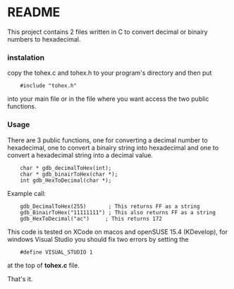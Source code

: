 # README #

This project contains 2 files written in C to convert decimal or binairy numbers to hexadecimal.


### instalation ###

copy the tohex.c and tohex.h to your program's directory and then put

        #include "tohex.h"

into your main file or in the file where you want access the two public functions.

### Usage ###

There are 3 public functions, one for converting a decimal number to hexadecimal, one to convert a binairy string into hexadecimal and one to convert a hexadecimal string into a decimal value.

        char * gdb_decimalToHex(int);
        char * gdb_binairToHex(char *);
        int gdb_HexToDecimal(char *);

Example call:

        gdb_DecimalToHex(255)       ; This returns FF as a string
        gdb_BinairToHex("11111111") ; This also returns FF as a string
		gdb_HexToDecimal("ac")	   ; This returns 172
		  

This code is tested on XCode on macos and openSUSE 15.4 (KDevelop), for windows Visual Studio you should fix two errors by setting the 
	
		#define VISUAL_STUDIO 1

at the top of **tohex.c** file.

That's it.
